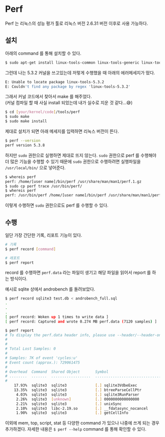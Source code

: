 # Perf


Perf 는 리눅스의 성능 평가 툴로 리눅스 버전 2.6.31 버전 이후로 사용 가능하다.

## 설치

아래의 command 를 통해 설치할 수 있다.
```bash
$ sudo apt-get install linux-tools-common linux-tools-generic linux-tools-`uname -r`
```
그런데 나는 5.3.2 커널을 쓰고있는데 저렇게 수행했을 때 아래의 에러메세지가 떴다.

```bash
E: Unable to locate package linux-tools-5.3.2
E: Couldn't find any package by regex 'linux-tools-5.3.2'
```

그래서 커널 코드에서 찾아서 make 를 해주었다.   
(커널 컴파일 할 때 사실 install 되었는데 내가 실수로 지운 것 같다...:sweat_smile:)

```bash
$ cd [your/kernel/code]/tools/perf
$ sudo make
$ sudo make install
```
제대로 설치가 되면 아래 메세지를 입력하면 리눅스 버전이 뜬다. 
```bash
$ perf --version 
perf version 5.3.8
```

하지만 `sudo` 권한으로 실행하면 제대로 뜨지 않는다. `sudo` 권한으로 perf 를 수행해야 더 많은 기능을 수행할 수 있기 때문에 `sudo` 권한으로 수행하려면 실행파일을 `/usr/local/bin/` 으로 넣어준다.

```bash
$ whereis perf
perf: /home/[user name]/bin/perf /usr/share/man/man1/perf.1.gz
$ sudo cp perf trace /usr/bin/perf/
$ whereis perf
perf: /usr/bin/perf /home/[user name]/bin/perf /usr/share/man/man1/perf.1.gz
```

이렇게 수행하면 `sudo` 권한으로도 perf 를 수행할 수 있다.

## 수행 

일단 가장 간단한 기록, 리포트 기능이 있다.

```bash
# 기록
$ perf record [command]

# 레포트
$ perf report
```
record 를 수행하면 `perf.data` 라는 파일이 생기고 해당 파일을 읽어서 report 를 하는 방식이다.


예시로 sqlite 상에서 androbench 를 돌려보았다.

```bash
$ perf record sqlite3 test.db < androbench_full.sql
.
.
.
[ perf record: Woken up 1 times to write data ]
[ perf record: Captured and wrote 0.274 MB perf.data (7120 samples) ]

$ perf report 
# To display the perf.data header info, please use --header/--header-only options.
#
#
# Total Lost Samples: 0
#
# Samples: 7K of event 'cycles:u'
# Event count (approx.): 729061475
#
# Overhead  Command  Shared Object       Symbol                                   
# ........  .......  ..................  .........................................
#
    17.93%  sqlite3  sqlite3             [.] sqlite3VdbeExec
    13.35%  sqlite3  sqlite3             [.] btreeParseCellPtr
     4.03%  sqlite3  sqlite3             [.] sqlite3RunParser
     2.26%  sqlite3  [unknown]           [.] 0000000000000000
     2.21%  sqlite3  sqlite3             [.] unixSync
     2.10%  sqlite3  libc-2.19.so        [.] __fdatasync_nocancel
     1.90%  sqlite3  sqlite3             [.] getCellInfo
```

이외에 mem, top, script, stat 등 다양한 command 가 있으나 나중에 쓰게 되는 경우 추가하겠다.
자세한 내용은 `$ perf --help` command 를 통해 확인할 수 있다.


